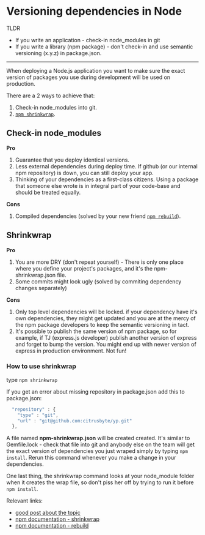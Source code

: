 # Versioning dependencies in Node

TLDR

* If you write an application - check-in node_modules in git
* If you write a library (npm package) - don't check-in and use semantic versioning (x.y.z) in package.json.

***

When deploying a Node.js application you want to make sure the exact version of packages you use during development will be used on production.

There are a 2 ways to achieve that:

1. Check-in node_modules into git.
1. [`npm shrinkwrap`][1].

## Check-in node_modules
**Pro**

1. Guarantee that you deploy identical versions.
1. Less external dependencies during deploy time. If github (or our internal npm repository) is down, you can still deploy your app.
1. Thinking of your dependencies as a first-class citizens. Using a package that someone else wrote is in integral part of your code-base and should be treated equally.

**Cons**

1. Compiled dependencies (solved by your new friend [`npm rebuild`][2]).

## Shrinkwrap
**Pro**

1. You are more DRY (don't repeat yourself) - There is only one place where you define your project's packages, and it's the npm-shrinkwrap.json file.
1. Some commits might look ugly (solved by commiting dependency changes separately)

**Cons**

1. Only top level dependencies will be locked. if your dependency have it's own dependencies, they might get updated and you are at the mercy of the npm package developers to keep the semantic versioning in tact.
1. It's possible to publish the same version of npm package, so for example, if TJ (express.js developer) publish another version of express and forget to bump the version. You might end up with newer version of express in production environment. Not fun!

### How to use shrinkwrap

type `npm shrinkwrap`

If you get an error about missing repository in package.json add this to package.json:

```js
  "repository" : {
    "type" : "git",
    "url" : "git@github.com:citrusbyte/yp.git"
  },
```

A file named **npm-shrinkwrap.json** will be created created. It's similar to Gemfile.lock - check that file into git and anybody else on the team will get the exact version of dependencies you just wraped simply by typing `npm install`. Rerun this command whenever you make a change in your dependencies.

One last thing, the shrinkwrap command looks at your node_module folder when it creates the wrap file, so don't piss her off by trying to run it before `npm install`.

[1]: https://npmjs.org/doc/shrinkwrap.html "https://npmjs.org/doc/shrinkwrap.html"
[2]: https://npmjs.org/doc/rebuild.html "https://npmjs.org/doc/rebuild.html"


Relevant links:

* [good post about the topic](http://www.futurealoof.com/posts/nodemodules-in-git.html)
* [npm documentation - shrinkwrap](https://npmjs.org/doc/shrinkwrap.html)
* [npm documentation - rebuild](https://npmjs.org/doc/rebuild.html)
